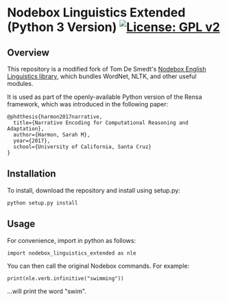 # Nodebox Linguistics Extended (Python 3 Version) [![License: GPL v2](https://img.shields.io/badge/License-GPL%20v2-blue.svg)](https://www.gnu.org/licenses/old-licenses/gpl-2.0.en.html)
## Overview 
This repository is a modified fork of Tom De Smedt's [Nodebox English Linguistics library](https://www.nodebox.net/code/index.php/Linguistics), which bundles WordNet, NLTK, and other useful modules.

It is used as part of the openly-available Python version of the Rensa framework, which was introduced in the following paper:

```
@phdthesis{harmon2017narrative,
  title={Narrative Encoding for Computational Reasoning and Adaptation},
  author={Harmon, Sarah M},
  year={2017},
  school={University of California, Santa Cruz}
}
```

## Installation 
To install, download the repository and install using setup.py:
```
python setup.py install
```

## Usage
For convenience, import in python as follows:
```
import nodebox_linguistics_extended as nle
```

You can then call the original Nodebox commands.  For example:
```
print(nle.verb.infinitive("swimming"))
```
...will print the word "swim".

